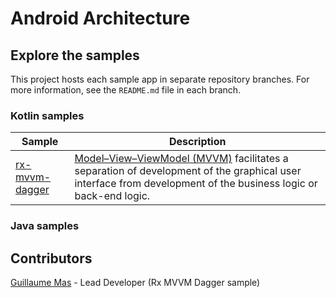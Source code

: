 # Android Architecture

## Explore the samples

This project hosts each sample app in separate repository branches. For more information, see the `README.md` file in each branch.

### Kotlin samples
| Sample | Description |
| ------------- | ------------- |
| [rx-mvvm-dagger](https://github.com/AndroidDevFr/android-architecture/tree/sample-kotlin-rx-mvvm-dagger) | [Model–View–ViewModel (MVVM)](https://en.wikipedia.org/wiki/Model%E2%80%93view%E2%80%93viewmodel) facilitates a separation of development of the graphical user interface from development of the business logic or back-end logic. |

### Java samples


## Contributors

[Guillaume Mas](https://github.com/NodensN) - Lead Developer (Rx MVVM Dagger sample)
